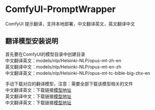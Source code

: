# ComfyUI-PromptWrapper

ComfyUI 提示翻译，支持本地部署，中文翻译英文，英文翻译中文

## 翻译模型安装说明

首先要在ComfyUI的模型目录中创建目录  
中文翻译英文：models/nlp/Helsinki-NLP/opus-mt-zh-en  
英文翻译中文：models/nlp/Helsinki-NLP/opus-mt-en-zh  
中文翻译英文：models/nlp/Helsinki-NLP/opus-mt-tc-bible-big-zhx-en

手动下载对应的翻译模型，注意：需要全部下载该模型相关的文件  
中文翻译英文：下载链接[模型地址](https://hf-mirror.com/Helsinki-NLP/opus-mt-zh-en/tree/main)  
英文翻译中文：下载链接[模型地址](https://hf-mirror.com/Helsinki-NLP/opus-mt-en-zh/tree/main)  
中文翻译英文：下载链接[模型地址](https://hf-mirror.com/Helsinki-NLP/opus-mt-tc-bible-big-zhx-en/tree/main)  



